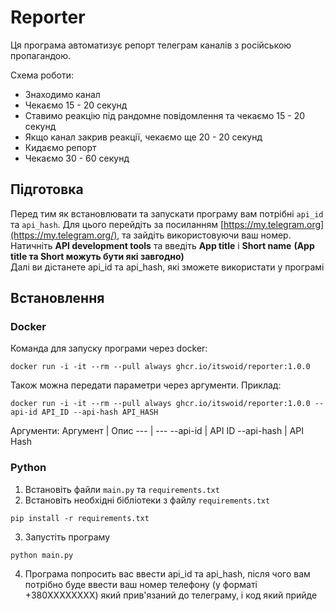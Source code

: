 # Reporter
Ця програма автоматизує репорт телеграм каналів з російською пропагандою.

Схема роботи:
- Знаходимо канал
- Чекаємо 15 - 20 секунд
- Ставимо реакцію під рандомне повідомлення та чекаємо 15 - 20 секунд
- Якщо канал закрив реакції, чекаємо ще 20 - 20 секунд
- Кидаємо репорт
- Чекаємо 30 - 60 секунд

## Підготовка
Перед тим як встановлювати та запускати програму вам потрібні `api_id` та `api_hash`.
Для цього перейдіть за посиланням [https://my.telegram.org](https://my.telegram.org/), та зайдіть використовуючи ваш номер.
Натичніть **API development tools** та введіть **App title** і **Short name** **(App title та Short можуть бути які завгодно)**
<br>Далі ви дістанете api_id та api_hash, які зможете використати у програмі

## Встановлення

### Docker

Команда для запуску програми через docker:
```console
docker run -i -it --rm --pull always ghcr.io/itswoid/reporter:1.0.0
```

Також можна передати параметри через аргументи.
Приклад:
```console
docker run -i -it --rm --pull always ghcr.io/itswoid/reporter:1.0.0 --api-id API_ID --api-hash API_HASH
```

Аргументи:
Аргумент | Опис
--- | ---
--api-id | API ID
--api-hash | API Hash

### Python

1. Встановіть файли `main.py` та `requirements.txt`
2. Встановіть необхідні бібліотеки з файлу `requirements.txt`
```console
pip install -r requirements.txt
```
3. Запустіть програму
```console
python main.py
```
4. Програма попросить вас ввести api_id та api_hash, після чого вам потрібно буде ввести ваш номер телефону (у форматі +380XXXXXXXX) який прив'язаний до телеграму, і код який прийде
